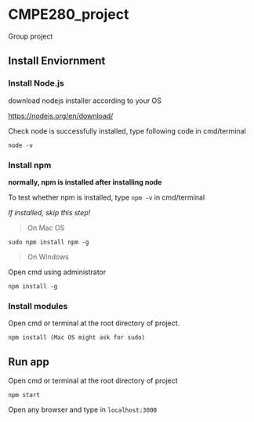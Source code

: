 # CMPE280_project
Group project
## Install Enviornment
### Install Node.js

download nodejs installer according to your OS

https://nodejs.org/en/download/

Check node is successfully installed, type following code in cmd/terminal 
```
node -v
```

### Install npm
**normally, npm is installed after installing node**

To test whether npm is installed, type `npm -v` in cmd/terminal 

*If installed, skip this step!*

>On Mac OS
```
sudo npm install npm -g
```

>On Windows

Open cmd using administrator
```
npm install -g
```

### Install modules
Open cmd or terminal at the root directory of project.

```
npm install (Mac OS might ask for sudo)
```

## Run app

Open cmd or terminal at the root directory of project
```
npm start
```
Open any browser and type in `localhost:3000`

